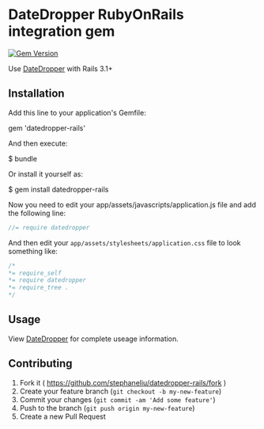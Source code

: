 # DateDropper RubyOnRails integration gem

[![Gem Version](https://badge.fury.io/rb/datedropper-rails.svg)](https://badge.fury.io/rb/datedropper-rails)

Use [DateDropper](http://felicegattuso.com/projects/datedropper) with Rails 3.1+

## Installation

Add this line to your application's Gemfile:

gem 'datedropper-rails'

And then execute:

$ bundle

Or install it yourself as:

$ gem install datedropper-rails

Now you need to edit your app/assets/javascripts/application.js file and add the following line:
``` javascript
//= require datedropper
```

And then edit your `app/assets/stylesheets/application.css` file to look something like:
``` css
/*
*= require_self
*= require datedropper
*= require_tree .
*/
```

## Usage

View [DateDropper](http://felicegattuso.com/projects/datedropper) for complete useage information.

## Contributing

1. Fork it ( https://github.com/stephaneliu/datedropper-rails/fork )
2. Create your feature branch (`git checkout -b my-new-feature`)
3. Commit your changes (`git commit -am 'Add some feature'`)
4. Push to the branch (`git push origin my-new-feature`)
5. Create a new Pull Request
